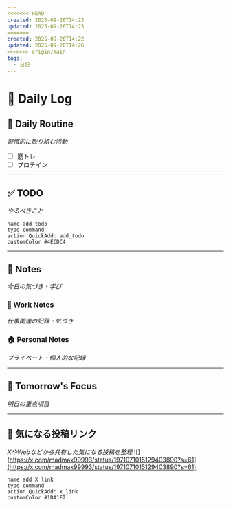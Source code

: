 ```yaml
---
<<<<<<< HEAD
created: 2025-09-26T14:23
updated: 2025-09-26T14:23
=======
created: 2025-09-26T14:22
updated: 2025-09-26T14:26
>>>>>>> origin/main
tags:
  - 日記
---
```


# 📅 Daily Log

## 💪 Daily Routine
*習慣的に取り組む活動*

- [ ] 筋トレ
- [ ] プロテイン

---

## ✅ TODO
*やるべきこと*

```button
name add todo
type command
action QuickAdd: add_todo
customColor #4ECDC4
```

---

## 📝 Notes
*今日の気づき・学び*

### 💼 Work Notes
*仕事関連の記録・気づき*



### 🏠 Personal Notes  
*プライベート・個人的な記録*



---

## 🎯 Tomorrow's Focus
*明日の重点項目*

---

## 🔗 気になる投稿リンク
*XやWebなどから共有した気になる投稿を整理*
![](https://x.com/madmax99993/status/1971071015129403890?s=61](https://x.com/madmax99993/status/1971071015129403890?s=61)


```button
name add X link
type command
action QuickAdd: x_link
customColor #1DA1F2
```
